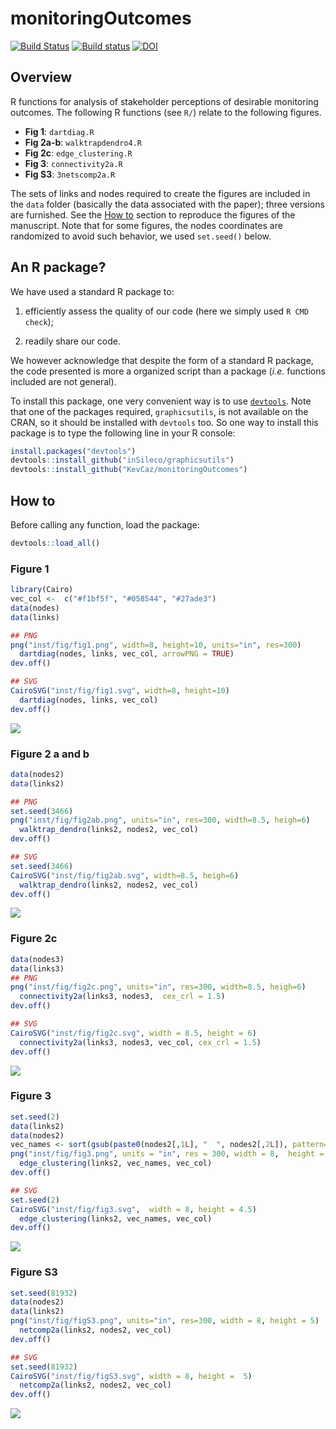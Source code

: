 # monitoringOutcomes

[![Build Status](https://travis-ci.org/KevCaz/monitoringOutcomes.svg?branch=master)](https://travis-ci.org/KevCaz/monitoringOutcomes)
[![Build status](https://ci.appveyor.com/api/projects/status/2hkpklm56c8q7gmn?svg=true)](https://ci.appveyor.com/project/KevCaz/monitoringoutcomes)
[![DOI](https://zenodo.org/badge/94637265.svg)](https://zenodo.org/badge/latestdoi/94637265)


## Overview

R functions for analysis of stakeholder perceptions of desirable monitoring outcomes.
The following R functions (see `R/`) relate to the following figures.

- **Fig 1**: `dartdiag.R`
- **Fig 2a-b**: `walktrapdendro4.R`
- **Fig 2c**: `edge_clustering.R`
- **Fig 3**: `connectivity2a.R`
- **Fig S3**: `3netscomp2a.R`

The sets of links and nodes required to create the figures are included in the
`data` folder (basically the data associated with the paper); three versions
are furnished. See the [How to](#how-to) section to reproduce the figures of
the manuscript. Note that for some figures, the nodes coordinates are randomized
to avoid such behavior, we used `set.seed()` below.



## An R package?

We have used a standard R package to:

1. efficiently assess the quality of our code (here we simply used `R CMD check`);

2. readily share our code.

We however acknowledge that despite the form of a standard R package, the code
presented is more a organized script than a package (*i.e.* functions included
are not general).

To install this package, one very convenient way is to use [`devtools`](https://cran.r-project.org/web/packages/devtools/index.html).
Note that one of the packages required, `graphicsutils`, is not available on
the CRAN, so it should be installed with `devtools` too. So one way to
install this package is to type the following line in your R console:

```R
install.packages("devtools")
devtools::install_github("inSileco/graphicsutils")
devtools::install_github("KevCaz/monitoringOutcomes")
```



## How to

Before calling any function, load the package:

```R
devtools::load_all()
```

### Figure 1


```R
library(Cairo)
vec_col <-  c("#f1bf5f", "#058544", "#27ade3")
data(nodes)
data(links)

## PNG
png("inst/fig/fig1.png", width=8, height=10, units="in", res=300)
  dartdiag(nodes, links, vec_col, arrowPNG = TRUE)
dev.off()

## SVG
CairoSVG("inst/fig/fig1.svg", width=8, height=10)
  dartdiag(nodes, links, vec_col)
dev.off()
```

![](inst/fig/fig1.png)


### Figure 2 a and b

```R
data(nodes2)
data(links2)

## PNG
set.seed(3466)
png("inst/fig/fig2ab.png", units="in", res=300, width=8.5, heigh=6)
  walktrap_dendro(links2, nodes2, vec_col)
dev.off()

## SVG
set.seed(3466)
CairoSVG("inst/fig/fig2ab.svg", width=8.5, heigh=6)
  walktrap_dendro(links2, nodes2, vec_col)
dev.off()
```

![](inst/fig/fig2ab.png)


### Figure 2c

```R
data(nodes3)
data(links3)
## PNG
png("inst/fig/fig2c.png", units="in", res=300, width=8.5, heigh=6)
  connectivity2a(links3, nodes3,  cex_crl = 1.5)
dev.off()

## SVG
CairoSVG("inst/fig/fig2c.svg", width = 8.5, height = 6)
  connectivity2a(links3, nodes3, vec_col, cex_crl = 1.5)
dev.off()
```

![](inst/fig/fig2c.png)


### Figure 3

```R
set.seed(2)
data(links2)
data(nodes2)
vec_names <- sort(gsub(paste0(nodes2[,1L], "  ", nodes2[,2L]), pattern= "^n", replacement = ""))
png("inst/fig/fig3.png", units = "in", res = 300, width = 8,  height = 4.5)
  edge_clustering(links2, vec_names, vec_col)
dev.off()

## SVG
set.seed(2)
CairoSVG("inst/fig/fig3.svg",  width = 8, height = 4.5)
  edge_clustering(links2, vec_names, vec_col)
dev.off()
```

![](inst/fig/fig3.png)



### Figure S3

```R
set.seed(81932)
data(nodes2)
data(links2)
png("inst/fig/figS3.png", units="in", res=300, width = 8, height = 5)
  netcomp2a(links2, nodes2, vec_col)
dev.off()

## SVG
set.seed(81932)
CairoSVG("inst/fig/figS3.svg", width = 8, height =  5)
  netcomp2a(links2, nodes2, vec_col)
dev.off()
```

![](inst/fig/figS3.png)
